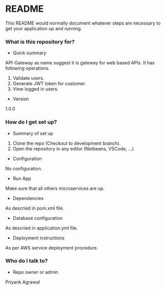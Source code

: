 # README #

This README would normally document whatever steps are necessary to get your application up and running.

### What is this repository for? ###

* Quick summary

API-Gateway as name suggest it is gateway for web based APIs. 
It has following operations.

1. Validate users.
2. Generate JWT token for customer.
3. View logged in users.

* Version

1.0.0


### How do I get set up? ###

* Summary of set up

1. Clone the repo (Checkout to development branch).
2. Open the repository in any editor (Netbeans, VSCode, ...)

* Configuration

No configuration.

* Run App

Make sure that all others microservices are up.

* Dependencies

As descried in pom.xml file.

* Database configuration

As descried in application.yml file.

* Deployment instructions

As per AWS service deployment procedure.


### Who do I talk to? ###

* Repo owner or admin

Priyank Agrawal
